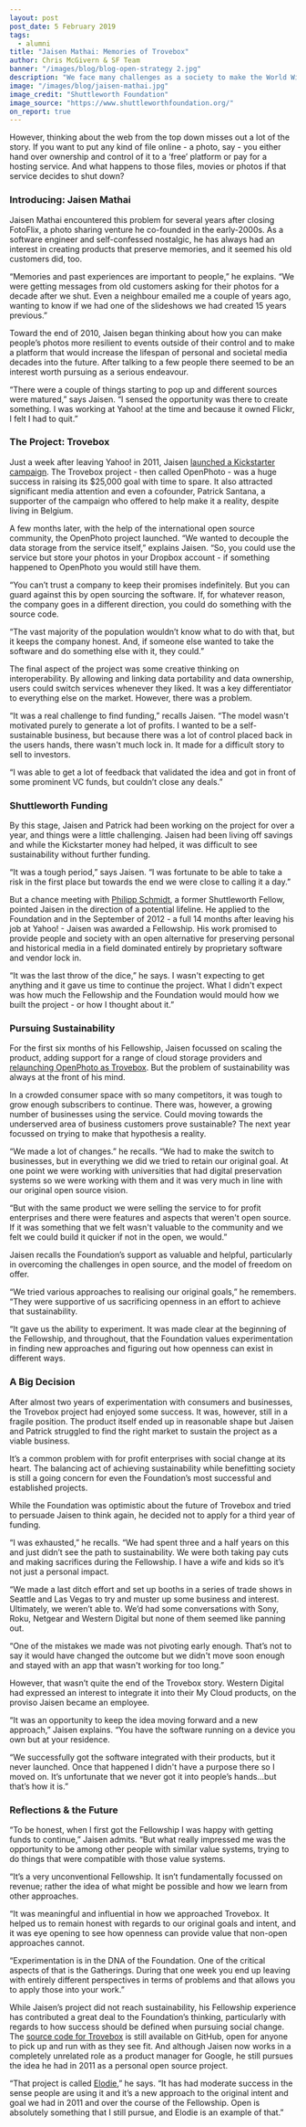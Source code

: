 ```yaml
---
layout: post
post_date: 5 February 2019
tags:
  - alumni
title: "Jaisen Mathai: Memories of Trovebox"
author: Chris McGivern & SF Team
banner: "/images/blog/blog-open-strategy 2.jpg"
description: "We face many challenges as a society to make the World Wide Web a better, more equitable place; more in tune with its creator’s original vision of the web as a tool to serve people. And it’s not hard to see the headline issues of the day - the increasingly intrusive surveillance, online manipulation and powerful monopoly control - as anti-human rather than pro."
image: "/images/blog/jaisen-mathai.jpg"
image_credit: "Shuttleworth Foundation"
image_source: "https://www.shuttleworthfoundation.org/"
on_report: true
---
```


However, thinking about the web from the top down misses out a lot of the story. If you want to put any kind of file online - a photo, say - you either hand over ownership and control of it to a ‘free’ platform or pay for a hosting service. And what happens to those files, movies or photos if that service decides to shut down?

### Introducing: Jaisen Mathai

Jaisen Mathai encountered this problem for several years after closing FotoFlix, a photo sharing venture he co-founded in the early-2000s. As a software engineer and self-confessed nostalgic, he has always had an interest in creating products that preserve memories, and it seemed his old customers did, too. 

“Memories and past experiences are important to people,” he explains. “We were getting messages from old customers asking for their photos for a decade after we shut. Even a neighbour emailed me a couple of years ago, wanting to know if we had one of the slideshows we had created 15 years previous.”

Toward the end of 2010, Jaisen began thinking about how you can make people’s photos more resilient to events outside of their control and to make a platform that would increase the lifespan of personal and societal media decades into the future. After talking to a few people there seemed to be an interest worth pursuing as a serious endeavour.

“There were a couple of things starting to pop up and different sources were matured,” says Jaisen. “I sensed the opportunity was there to create something. I was working at Yahoo! at the time and because it owned Flickr, I felt I had to quit.”

### The Project: Trovebox

Just a week after leaving Yahoo! in 2011, Jaisen [launched a Kickstarter campaign](https://www.kickstarter.com/projects/jmathai/openphoto-a-photo-service-for-your-s3-or-dropbox-a/description). The Trovebox project - then called OpenPhoto - was a huge success in raising its $25,000 goal with time to spare. It also attracted significant media attention and even a cofounder, Patrick Santana, a supporter of the campaign who offered to help make it a reality, despite living in Belgium.

A few months later, with the help of the international open source community, the OpenPhoto project launched. “We wanted to decouple the data storage from the service itself,” explains Jaisen. “So, you could use the service but store your photos in your Dropbox account - if something happened to OpenPhoto you would still have them. 

“You can’t trust a company to keep their promises indefinitely. But you can guard against this by open sourcing the software. If, for whatever reason, the company goes in a different direction, you could do something with the source code. 

“The vast majority of the population wouldn’t know what to do with that, but it keeps the company honest. And, if someone else wanted to take the software and do something else with it, they could.”

The final aspect of the project was some creative thinking on interoperability. By allowing and linking data portability and data ownership, users could switch services whenever they liked. It was a key differentiator to everything else on the market. However, there was a problem.

“It was a real challenge to find funding,” recalls Jaisen. “The model wasn't motivated purely to generate a lot of profits. I wanted to be a self-sustainable business, but because there was a lot of control placed back in the users hands, there wasn't much lock in. It made for a difficult story to sell to investors.

“I was able to get a lot of feedback that validated the idea and got in front of some prominent VC funds, but couldn’t close any deals.”

###  Shuttleworth Funding

By this stage, Jaisen and Patrick had been working on the project for over a year, and things were a little challenging. Jaisen had been living off savings and while the Kickstarter money had helped, it was difficult to see sustainability without further funding.

“It was a tough period,” says Jaisen. “I was fortunate to be able to take a risk in the first place but towards the end we were close to calling it a day.”

But a chance meeting with [Philipp Schmidt](https://www.shuttleworthfoundation.org/fellows/philipp-schmidt/), a former Shuttleworth Fellow, pointed Jaisen in the direction of a potential lifeline. He applied to the Foundation and in the September of 2012 - a full 14 months after leaving his job at Yahoo! - Jaisen was awarded a Fellowship. His work promised to provide people and society with an open alternative for preserving personal and historical media in a field dominated entirely by proprietary software and vendor lock in. 

“It was the last throw of the dice,” he says. I wasn't expecting to get anything and it gave us time to continue the project. What I didn't expect was how much the Fellowship and the Foundation would mould how we built the project - or how I thought about it.” 

### Pursuing Sustainability

For the first six months of his Fellowship, Jaisen focussed on scaling the product, adding support for a range of cloud storage providers and [relaunching OpenPhoto as Trovebox](https://jaisenmathai.com/openphoto-trovebox/). But the problem of sustainability was always at the front of his mind.

In a crowded consumer space with so many competitors, it was tough to grow enough subscribers to continue. There was, however, a growing number of businesses using the service. Could moving towards the underserved area of business customers prove sustainable? The next year focussed on trying to make that hypothesis a reality.

“We made a lot of changes.” he recalls. “We had to make the switch to businesses, but in everything we did we tried to retain our original goal. At one point we were working with universities that had digital preservation systems so we were working with them and it was very much in line with our original open source vision.

“But with the same product we were selling the service to for profit enterprises and there were features and aspects that weren't open source. If it was something that we felt wasn't valuable to the community and we felt we could build it quicker if not in the open, we would.”

Jaisen recalls the Foundation’s support as valuable and helpful, particularly in overcoming the challenges in open source, and the model of freedom on offer.

“We tried various approaches to realising our original goals,” he remembers. “They were supportive of us sacrificing openness in an effort to achieve that sustainability. 

“It gave us the ability to experiment. It was made clear at the beginning of the Fellowship, and throughout, that the Foundation values experimentation in finding new approaches and figuring out how openness can exist in different ways.

### A Big Decision

After almost two years of experimentation with consumers and businesses, the Trovebox project had enjoyed some success. It was, however, still in a fragile position. The product itself ended up in reasonable shape but Jaisen and Patrick struggled to find the right market to sustain the project as a viable business.

It’s a common problem with for profit enterprises with social change at its heart. The balancing act of achieving sustainability while benefitting society is still a going concern for even the Foundation’s most successful and established projects. 

While the Foundation was optimistic about the future of Trovebox and tried to persuade Jaisen to think again, he decided not to apply for a third year of funding.

“I was exhausted,” he recalls. “We had spent three and a half years on this and just didn’t see the path to sustainability. We were both taking pay cuts and making sacrifices during the Fellowship. I have a wife and kids so it’s not just a personal impact.  

“We made a last ditch effort and set up booths in a series of trade shows in Seattle and Las Vegas to try and muster up some business and interest. Ultimately, we weren’t able to. We’d had some conversations with Sony, Roku, Netgear and Western Digital but none of them seemed like panning out.

“One of the mistakes we made was not pivoting early enough. That’s not to say it would have changed the outcome but we didn't move soon enough and  stayed with an app that wasn't working for too long.”

However, that wasn’t quite the end of the Trovebox story. Western Digital had expressed an interest to integrate it into their My Cloud products, on the proviso Jaisen became an employee. 

“It was an opportunity to keep the idea moving forward and a new approach,” Jaisen explains. “You have the software running on a device you own but at your residence. 

“We successfully got the software integrated with their products, but it never launched. Once that happened I didn't have a purpose there so I moved on. It’s unfortunate that we never got it into people’s hands...but that’s how it is.” 

### Reflections & the Future

“To be honest, when I first got the Fellowship I was happy with getting funds to continue,” Jaisen admits. “But what really impressed me was the opportunity to be among other people with similar value systems, trying to do things that were compatible with those value systems. 

“It’s a very unconventional Fellowship. It isn’t fundamentally focussed on revenue; rather the idea of what might be possible and how we learn from other approaches. 

“It was meaningful and influential in how we approached Trovebox. It helped us to remain honest with regards to our original goals and intent, and it was eye opening to see how openness can provide value that non-open approaches cannot. 

“Experimentation is in the DNA of the Foundation. One of the critical aspects of that is the Gatherings. During that one week you end up leaving with entirely different perspectives in terms of problems and that allows you to apply those into your work.” 

While Jaisen’s project did not reach sustainability, his Fellowship experience has contributed a great deal to the Foundation’s thinking, particularly with regards to how success should be defined when pursuing social change. The [source code for Trovebox](https://github.com/photo) is still available on GitHub, open for anyone to pick up and run with as they see fit. And although Jaisen now works in a completely unrelated role as a product manager for Google, he still pursues the idea he had in 2011 as a personal open source project. 

“That project is called [Elodie](https://medium.com/@jmathai/introducing-elodie-your-personal-exif-based-photo-and-video-assistant-d92868f302ec),” he says. “It has had moderate success in the sense people are using it and it’s a new approach to the original intent and goal we had in 2011 and over the course of the Fellowship. Open is absolutely something that I still pursue, and Elodie is an example of that.”
